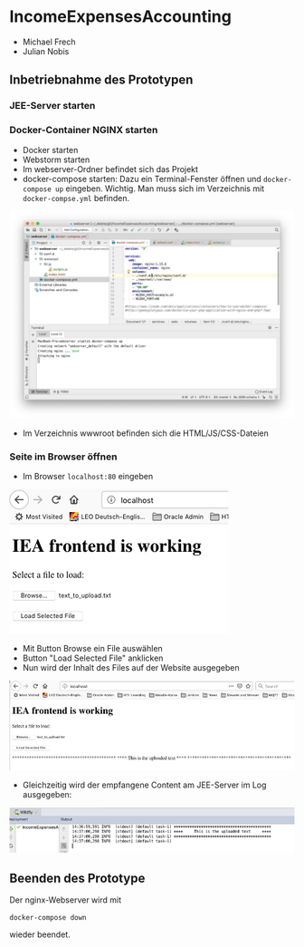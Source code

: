 # IncomeExpensesAccounting
- Michael Frech
- Julian Nobis

## Inbetriebnahme des Prototypen

### JEE-Server starten

### Docker-Container NGINX starten

- Docker starten
- Webstorm starten
- Im webserver-Ordner befindet sich das Projekt
- docker-compose starten: Dazu ein Terminal-Fenster öffnen und `docker-compose up` eingeben. Wichtig. Man muss sich im Verzeichnis mit `docker-compse.yml` befinden.

<img src="images/webstorm.png" />

- Im Verzeichnis wwwroot befinden sich die HTML/JS/CSS-Dateien

### Seite im Browser öffnen

- Im Browser `localhost:80` eingeben

<img src="images/formular01.png" />

- Mit Button Browse ein File auswählen
- Button "Load Selected File" anklicken
- Nun wird der Inhalt des Files auf der Website ausgegeben

<img src="images/formular02.png" />

- Gleichzeitig wird der empfangene Content am JEE-Server im Log ausgegeben:

<img src="images/wildfly-log.png" />

## Beenden des Prototype

Der nginx-Webserver wird mit 

```
docker-compose down
```

wieder beendet.
